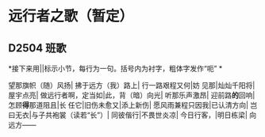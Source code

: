 # 远行者之歌（暂定）
## D2504 班歌

*接下来用||标示小节，每行为一句。括号内为衬字，粗体字发作“呃” *

望那旗帜（随）风扬|
拂于远方（我）路上|
行一路艰程又何|妨
见那|灿灿千阳将|屋宇点亮|
做远行者啊，定当如|此，背（暗）向光|
听那乐声激昂|
迎前路**的**回响|
怎顾**得**那道阻且|长
任它|旧伤未愈又|添上新伤|
愿风雨兼程只因我|已认清方向|
岂曰无衣|与子共袍裳（读若“长”）|
同彼偕行|不畏世炎凉|
今日行客，|明日栋梁|
向远方——